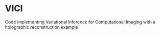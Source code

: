 # VICI
Code implementing Variational Inference for Computational Imaging with a holographic reconstruction example
